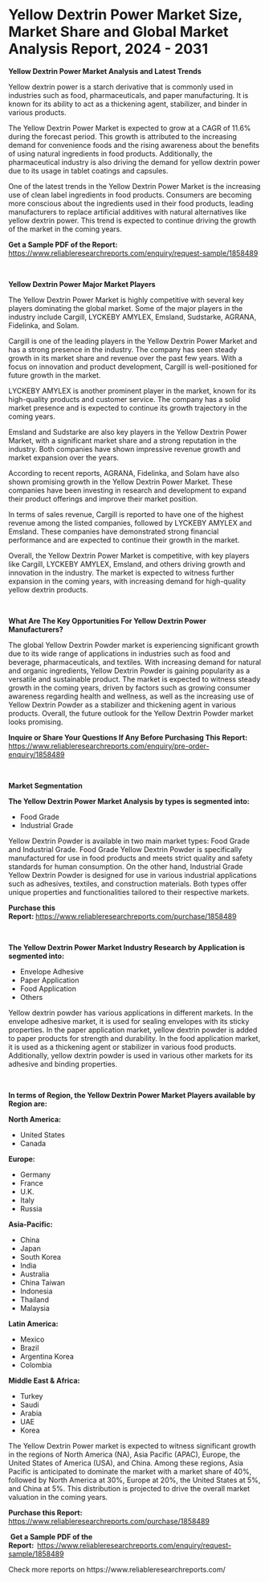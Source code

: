 <p><h1>Yellow Dextrin Power Market Size, Market Share and Global Market Analysis Report, 2024 - 2031</h1></p><p><strong>Yellow Dextrin Power Market Analysis and Latest Trends</strong></p>
<p><p>Yellow dextrin power is a starch derivative that is commonly used in industries such as food, pharmaceuticals, and paper manufacturing. It is known for its ability to act as a thickening agent, stabilizer, and binder in various products.</p><p>The Yellow Dextrin Power Market is expected to grow at a CAGR of 11.6% during the forecast period. This growth is attributed to the increasing demand for convenience foods and the rising awareness about the benefits of using natural ingredients in food products. Additionally, the pharmaceutical industry is also driving the demand for yellow dextrin power due to its usage in tablet coatings and capsules.</p><p>One of the latest trends in the Yellow Dextrin Power Market is the increasing use of clean label ingredients in food products. Consumers are becoming more conscious about the ingredients used in their food products, leading manufacturers to replace artificial additives with natural alternatives like yellow dextrin power. This trend is expected to continue driving the growth of the market in the coming years.</p></p>
<p><strong>Get a Sample PDF of the Report:&nbsp;</strong> <a href="https://www.reliableresearchreports.com/enquiry/request-sample/1858489">https://www.reliableresearchreports.com/enquiry/request-sample/1858489</a></p>
<p>&nbsp;</p>
<p><strong>Yellow Dextrin Power Major Market Players</strong></p>
<p><p>The Yellow Dextrin Power Market is highly competitive with several key players dominating the global market. Some of the major players in the industry include Cargill, LYCKEBY AMYLEX, Emsland, Sudstarke, AGRANA, Fidelinka, and Solam.</p><p>Cargill is one of the leading players in the Yellow Dextrin Power Market and has a strong presence in the industry. The company has seen steady growth in its market share and revenue over the past few years. With a focus on innovation and product development, Cargill is well-positioned for future growth in the market. </p><p>LYCKEBY AMYLEX is another prominent player in the market, known for its high-quality products and customer service. The company has a solid market presence and is expected to continue its growth trajectory in the coming years. </p><p>Emsland and Sudstarke are also key players in the Yellow Dextrin Power Market, with a significant market share and a strong reputation in the industry. Both companies have shown impressive revenue growth and market expansion over the years.</p><p>According to recent reports, AGRANA, Fidelinka, and Solam have also shown promising growth in the Yellow Dextrin Power Market. These companies have been investing in research and development to expand their product offerings and improve their market position.</p><p>In terms of sales revenue, Cargill is reported to have one of the highest revenue among the listed companies, followed by LYCKEBY AMYLEX and Emsland. These companies have demonstrated strong financial performance and are expected to continue their growth in the market.</p><p>Overall, the Yellow Dextrin Power Market is competitive, with key players like Cargill, LYCKEBY AMYLEX, Emsland, and others driving growth and innovation in the industry. The market is expected to witness further expansion in the coming years, with increasing demand for high-quality yellow dextrin products.</p></p>
<p>&nbsp;</p>
<p><strong>What Are The Key Opportunities For Yellow Dextrin Power Manufacturers?</strong></p>
<p><p>The global Yellow Dextrin Powder market is experiencing significant growth due to its wide range of applications in industries such as food and beverage, pharmaceuticals, and textiles. With increasing demand for natural and organic ingredients, Yellow Dextrin Powder is gaining popularity as a versatile and sustainable product. The market is expected to witness steady growth in the coming years, driven by factors such as growing consumer awareness regarding health and wellness, as well as the increasing use of Yellow Dextrin Powder as a stabilizer and thickening agent in various products. Overall, the future outlook for the Yellow Dextrin Powder market looks promising.</p></p>
<p><strong>Inquire or Share Your Questions If Any Before Purchasing This Report:</strong> <a href="https://www.reliableresearchreports.com/enquiry/pre-order-enquiry/1858489">https://www.reliableresearchreports.com/enquiry/pre-order-enquiry/1858489</a></p>
<p>&nbsp;</p>
<p><strong>Market Segmentation</strong></p>
<p><strong>The Yellow Dextrin Power Market Analysis by types is segmented into:</strong></p>
<p><ul><li>Food Grade</li><li>Industrial Grade</li></ul></p>
<p><p>Yellow Dextrin Powder is available in two main market types: Food Grade and Industrial Grade. Food Grade Yellow Dextrin Powder is specifically manufactured for use in food products and meets strict quality and safety standards for human consumption. On the other hand, Industrial Grade Yellow Dextrin Powder is designed for use in various industrial applications such as adhesives, textiles, and construction materials. Both types offer unique properties and functionalities tailored to their respective markets.</p></p>
<p><strong>Purchase this Report:&nbsp;</strong><a href="https://www.reliableresearchreports.com/purchase/1858489">https://www.reliableresearchreports.com/purchase/1858489</a></p>
<p>&nbsp;</p>
<p><strong>The Yellow Dextrin Power Market Industry Research by Application is segmented into:</strong></p>
<p><ul><li>Envelope Adhesive</li><li>Paper Application</li><li>Food Application</li><li>Others</li></ul></p>
<p><p>Yellow dextrin powder has various applications in different markets. In the envelope adhesive market, it is used for sealing envelopes with its sticky properties. In the paper application market, yellow dextrin powder is added to paper products for strength and durability. In the food application market, it is used as a thickening agent or stabilizer in various food products. Additionally, yellow dextrin powder is used in various other markets for its adhesive and binding properties.</p></p>
<p>&nbsp;</p>
<p><strong>In terms of Region, the Yellow Dextrin Power Market Players available by Region are:</strong></p>
<p>
    <p> <strong> North America: </strong>
        <ul>
            <li>United States</li>
            <li>Canada</li>
        </ul>
        </p> 
    <p> <strong> Europe: </strong>
        <ul>
            <li>Germany</li>
            <li>France</li>
            <li>U.K.</li>
            <li>Italy</li>
            <li>Russia</li>
        </ul>
        </p> 
    <p> <strong> Asia-Pacific: </strong>
        <ul>
            <li>China</li>
            <li>Japan</li>
            <li>South Korea</li>
            <li>India</li>
            <li>Australia</li>
            <li>China Taiwan</li>
            <li>Indonesia</li>
            <li>Thailand</li>
            <li>Malaysia</li>
        </ul>
        </p> 
    <p> <strong> Latin America: </strong>
        <ul>
            <li>Mexico</li>
            <li>Brazil</li>
            <li>Argentina Korea</li>
            <li>Colombia</li>
        </ul>
        </p> 
    <p> <strong> Middle East & Africa: </strong>
        <ul>
            <li>Turkey</li>
            <li>Saudi</li>
            <li>Arabia</li>
            <li>UAE</li>
            <li>Korea</li>
        </ul>
    </p>
    </p>
<p><p>The Yellow Dextrin Power market is expected to witness significant growth in the regions of North America (NA), Asia Pacific (APAC), Europe, the United States of America (USA), and China. Among these regions, Asia Pacific is anticipated to dominate the market with a market share of 40%, followed by North America at 30%, Europe at 20%, the United States at 5%, and China at 5%. This distribution is projected to drive the overall market valuation in the coming years.</p></p>
<p><strong>Purchase this Report: </strong><a href="https://www.reliableresearchreports.com/purchase/1858489">https://www.reliableresearchreports.com/purchase/1858489</a></p>
<p>&nbsp;<strong>Get a Sample PDF of the Report:&nbsp;&nbsp;</strong><a href="https://www.reliableresearchreports.com/enquiry/request-sample/1858489">https://www.reliableresearchreports.com/enquiry/request-sample/1858489</a></p>
<p><strong></strong></p>
<p>Check more reports on https://www.reliableresearchreports.com/</p>